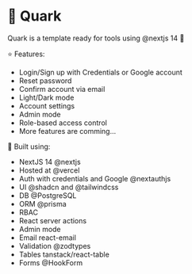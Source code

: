 # :milky_way: Quark

Quark is a template ready for tools using @nextjs 14 🚀

:star: Features:

- Login/Sign up with Credentials or Google account
- Reset password
- Confirm account via email
- Light/Dark mode
- Account settings
- Admin mode
- Role-based access control
- More features are comming...

:construction_worker: Built using:

- NextJS 14 @nextjs
- Hosted at @vercel
- Auth with credentials and Google @nextauthjs
- UI @shadcn and @tailwindcss
- DB @PostgreSQL
- ORM @prisma
- RBAC
- React server actions
- Admin mode
- Email react-email
- Validation @zodtypes
- Tables tanstack/react-table
- Forms @HookForm
